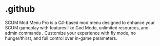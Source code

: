 # .github
SCUM Mod Menu Pro is a C#-based mod menu designed to enhance your SCUM gameplay with features like God Mode, unlimited resources, and admin commands  . Customize your experience with fly mode, no hunger/thirst, and full control over in-game parameters.

